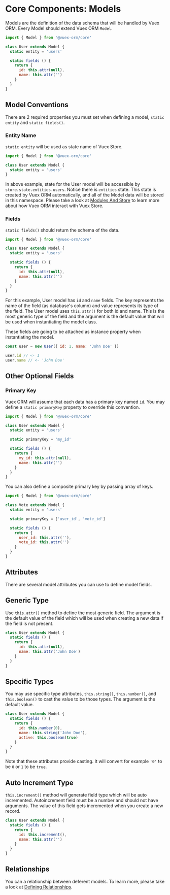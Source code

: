 # Core Components: Models

Models are the definition of the data schema that will be handled by Vuex ORM. Every Model should extend Vuex ORM `Model`.

```js
import { Model } from '@vuex-orm/core'

class User extends Model {
  static entity = 'users'

  static fields () {
    return {
      id: this.attr(null),
      name: this.attr('')
    }
  }
}
```

## Model Conventions

There are 2 required properties you must set when defining a model, `static entity` and `static fields()`.

### Entity Name

`static entity` will be used as state name of Vuex Store.

```js
import { Model } from '@vuex-orm/core'

class User extends Model {
  static entity = 'users'
}
```

In above example, state for the User model will be accessible by `store.state.entities.users`. Notice there is `entities` state. This state is created by Vuex ORM automatically, and all of the Model data will be stored in this namespace. Please take a look at [Modules And Store](modules-and-store.md) to learn more about how Vuex ORM interact with Vuex Store.

### Fields

`static fields()` should return the schema of the data.

```js
import { Model } from '@vuex-orm/core'

class User extends Model {
  static entity = 'users'

  static fields () {
    return {
      id: this.attr(null),
      name: this.attr('')
    }
  }
}
```

For this example, User model has `id` and `name` fields. The key represents the name of the field (as database's column) and value represents its type of the field. The User model uses `this.attr()` for both id and name. This is the most generic type of the field and the argument is the default value that will be used when instantiating the model class.

These fields are going to be attached as instance property when instantiating the model.

```js
const user = new User({ id: 1, name: 'John Doe' })

user.id // <- 1
user.name // <- 'John Doe'
```

## Other Optional Fields

### Primary Key

Vuex ORM will assume that each data has a primary key named `id`. You may define a `static primaryKey` property to override this convention.

```js
import { Model } from '@vuex-orm/core'

class User extends Model {
  static entity = 'users'

  static primaryKey = 'my_id'

  static fields () {
    return {
      my_id: this.attr(null),
      name: this.attr('')
    }
  }
}
```

You can also define a composite primary key by passing array of keys.

```js
import { Model } from '@vuex-orm/core'

class Vote extends Model {
  static entity = 'users'

  static primaryKey = ['user_id', 'vote_id']

  static fields () {
    return {
      user_id: this.attr(''),
      vote_id: this.attr('')
    }
  }
}
```

## Attributes

There are several model attributes you can use to define model fields.

## Generic Type

Use `this.attr()` method to define the most generic field. The argument is the default value of the field which will be used when creating a new data if the field is not present.

```js
class User extends Model {
  static fields () {
    return {
      id: this.attr(null),
      name: this.attr('John Doe')
    }
  }
}
```

## Specific Types

You may use specific type attributes, `this.string()`, `this.number()`, and `this.boolean()` to cast the value to be those types. The argument is the default value.

```js
class User extends Model {
  static fields () {
    return {
      id: this.number(0),
      name: this.string('John Doe'),
      active: this.boolean(true)
    }
  }
}
```

Note that these attributes provide casting. It will convert for example `'0'` to be `0` or `1` to be `true`.

## Auto Increment Type

`this.increment()` method will generate field type which will be auto incremented. Autoincrement field must be a number and should not have arguments. The value of this field gets incremented when you create a new record.

```js
class User extends Model {
  static fields () {
    return {
      id: this.increment(),
      name: this.attr('')
    }
  }
}
```

## Relationships

You can a relationship between deferent models. To learn more, please take a look at [Defining Relationships](../relationships/defining-relationships.md).
